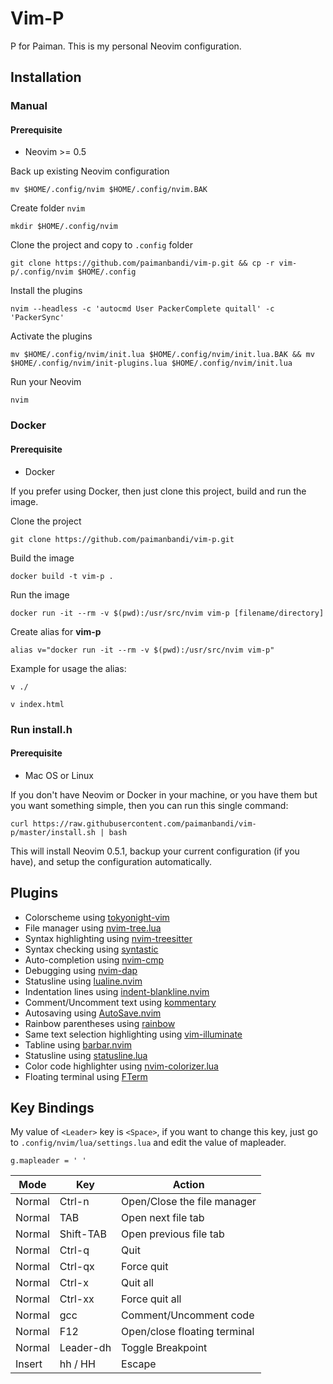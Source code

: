 # Vim-P

P for Paiman. This is my personal Neovim configuration.

## Installation

### Manual

#### Prerequisite

- Neovim >= 0.5

Back up existing Neovim configuration

    mv $HOME/.config/nvim $HOME/.config/nvim.BAK

Create folder `nvim`

    mkdir $HOME/.config/nvim

Clone the project and copy to `.config` folder

    git clone https://github.com/paimanbandi/vim-p.git && cp -r vim-p/.config/nvim $HOME/.config

Install the plugins

    nvim --headless -c 'autocmd User PackerComplete quitall' -c 'PackerSync'

Activate the plugins

    mv $HOME/.config/nvim/init.lua $HOME/.config/nvim/init.lua.BAK && mv $HOME/.config/nvim/init-plugins.lua $HOME/.config/nvim/init.lua

Run your Neovim

    nvim

### Docker

#### Prerequisite

- Docker

If you prefer using Docker, then just clone this project, build and run the image.

Clone the project

    git clone https://github.com/paimanbandi/vim-p.git

Build the image

    docker build -t vim-p .

Run the image

    docker run -it --rm -v $(pwd):/usr/src/nvim vim-p [filename/directory]

Create alias for **vim-p**

    alias v="docker run -it --rm -v $(pwd):/usr/src/nvim vim-p"

Example for usage the alias:

    v ./

    v index.html

### Run install.h

#### Prerequisite

- Mac OS or Linux

If you don't have Neovim or Docker in your machine, or you have them but you want something simple, then you can run this single command:

    curl https://raw.githubusercontent.com/paimanbandi/vim-p/master/install.sh | bash

This will install Neovim 0.5.1, backup your current configuration (if you have), and setup the configuration automatically.

## Plugins

- Colorscheme using [tokyonight-vim](https://github.com/ghifarit53/tokyonight-vim)
- File manager using [nvim-tree.lua](https://github.com/kyazdani42/nvim-tree.lua)
- Syntax highlighting using [nvim-treesitter](https://github.com/nvim-treesitter/nvim-treesitter)
- Syntax checking using [syntastic](https://github.com/vim-syntastic/syntastic)
- Auto-completion using [nvim-cmp](https://github.com/hrsh7th/nvim-cmp)
- Debugging using [nvim-dap](https://github.com/mfussenegger/nvim-dap)
- Statusline using [lualine.nvim](https://github.com/nvim-lualine/lualine.nvim)
- Indentation lines using [indent-blankline.nvim](https://github.com/lukas-reineke/indent-blankline.nvim)
- Comment/Uncomment text using [kommentary](https://github.com/b3nj5m1n/kommentary)
- Autosaving using [AutoSave.nvim](https://github.com/Pocco81/AutoSave.nvim)
- Rainbow parentheses using [rainbow](https://github.com/luochen1990/rainbow)
- Same text selection highlighting using [vim-illuminate](https://github.com/RRethy/vim-illuminate)
- Tabline using [barbar.nvim](https://github.com/romgrk/barbar.nvim)
- Statusline using [statusline.lua](https://github.com/beauwilliams/statusline.lua)
- Color code highlighter using [nvim-colorizer.lua](https://github.com/norcalli/nvim-colorizer.lua)
- Floating terminal using [FTerm](https://github.com/numToStr/FTerm.nvim)

## Key Bindings

My value of `<Leader>` key is `<Space>`, if you want to change this key, just go to `.config/nvim/lua/settings.lua` and edit the value of mapleader.

    g.mapleader = ' '

| Mode   | Key       | Action                       |
| ------ | --------- | ---------------------------- |
| Normal | Ctrl-n    | Open/Close the file manager  |
| Normal | TAB       | Open next file tab           |
| Normal | Shift-TAB | Open previous file tab       |
| Normal | Ctrl-q    | Quit                         |
| Normal | Ctrl-qx   | Force quit                   |
| Normal | Ctrl-x    | Quit all                     |
| Normal | Ctrl-xx   | Force quit all               |
| Normal | gcc       | Comment/Uncomment code       |
| Normal | F12       | Open/close floating terminal |
| Normal | Leader-dh | Toggle Breakpoint            |
| Insert | hh / HH   | Escape                       |
